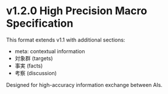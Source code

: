 # v1.2.0 High Precision Macro Specification

This format extends v1.1 with additional sections:

- meta: contextual information
- 対象群 (targets)
- 事実 (facts)
- 考察 (discussion)

Designed for high-accuracy information exchange between AIs.
